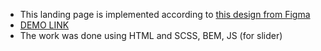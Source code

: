  - This landing page is implemented according to [this design from Figma](https://www.figma.com/file/7qwsWggv9BAxMi2VPhBuPr/Air-(formerly-Dia)?node-id=9138%3A35)
 - [DEMO LINK](https://paulvoron.github.io/dia-landing/)
 - The work was done using HTML and SCSS, BEM, JS (for slider)

